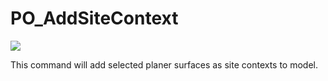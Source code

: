 # PO\_AddSiteContext

![](../pollination-commands-for-rhino/img/PO\_AddSiteContext.gif)

This command will add selected planer surfaces as site contexts to model.
